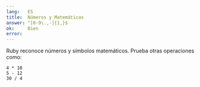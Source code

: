 ```yaml
---
lang:   ES
title:  Números y Matemáticas
answer: ^[0-9\.,-]{1,}$
ok:     Bien
error:  
---
```


Ruby reconoce números y símbolos matemáticos. Prueba otras operaciones como:

    4 * 10
    5 - 12
    30 / 4
